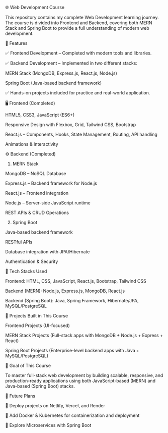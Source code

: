 🌐 Web Development Course

This repository contains my complete Web Development learning journey. The course is divided into Frontend and Backend, covering both MERN Stack and Spring Boot to provide a full understanding of modern web development.

📌 Features

✅ Frontend Development – Completed with modern tools and libraries.

✅ Backend Development – Implemented in two different stacks:

MERN Stack (MongoDB, Express.js, React.js, Node.js)

Spring Boot (Java-based backend framework)

✅ Hands-on projects included for practice and real-world application.

🖥️ Frontend (Completed)

HTML5, CSS3, JavaScript (ES6+)

Responsive Design with Flexbox, Grid, Tailwind CSS, Bootstrap

React.js – Components, Hooks, State Management, Routing, API handling

Animations & Interactivity

⚙️ Backend (Completed)
1. MERN Stack

MongoDB – NoSQL Database

Express.js – Backend framework for Node.js

React.js – Frontend integration

Node.js – Server-side JavaScript runtime

REST APIs & CRUD Operations

2. Spring Boot

Java-based backend framework

RESTful APIs

Database integration with JPA/Hibernate

Authentication & Security

📂 Tech Stacks Used

Frontend: HTML, CSS, JavaScript, React.js, Bootstrap, Tailwind CSS

Backend (MERN): Node.js, Express.js, MongoDB, React.js

Backend (Spring Boot): Java, Spring Framework, Hibernate/JPA, MySQL/PostgreSQL

🚀 Projects Built in This Course

Frontend Projects (UI-focused)

MERN Stack Projects (Full-stack apps with MongoDB + Node.js + Express + React)

Spring Boot Projects (Enterprise-level backend apps with Java + MySQL/PostgreSQL)

🎯 Goal of This Course

To master full-stack web development by building scalable, responsive, and production-ready applications using both JavaScript-based (MERN) and Java-based (Spring Boot) stacks.

📜 Future Plans

🔹 Deploy projects on Netlify, Vercel, and Render

🔹 Add Docker & Kubernetes for containerization and deployment

🔹 Explore Microservices with Spring Boot
